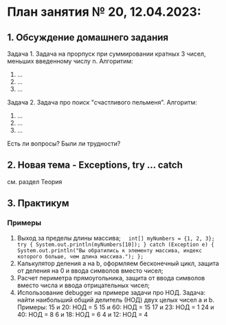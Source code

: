 # План занятия № 20, 12.04.2023:

## 1. Обсуждение домашнего задания
Задача 1.
Задача на прорпуск при суммировании кратных 3 чисел, меньших введенному числу n.
Алгоритим:
1. ...
2. ...
3. ...

Задача 2.
Задача про поиск "счастливого пельменя".
Алгоритм:
1. ...
2. ...
3. ...

Есть ли вопросы? Были ли трудности?

## 2. Новая тема - Exceptions, try ... catch
см. раздел Теория

## 3. Практикум 
### Примеры 
1. Выход за пределы длины массива;
       `  int[] myNumbers = {1, 2, 3};
       try {
       System.out.println(myNumbers[10]);
       } catch (Exception e) {
       System.out.println("Вы обратились к элементу массива, индекс которого больше, чем длина массива.");
       };`
2. Калькулятор деления a на b, оформляем бесконечный цикл, защита от деления на 0
   и ввода символов вместо чисел;
3. Расчет периметра прямоугольника, защита от ввода символов вместо числа
   и ввода отрицательных чисел;
4. Использование debugger на примере задачи про НОД.
   Задача: найти наибольший общий делитель (НОД) двух целых чисел a и b.
   Примеры:
   15 и 20: НОД = 5
   15 и 60: НОД = 15
   17 и 23: НОД = 1
   24 и 40: НОД = 8
   6 и 18: НОД = 6
   4 и 12: НОД = 4






